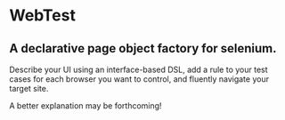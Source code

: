 WebTest
=======

A declarative page object factory for selenium.
-----------------------------------------------

Describe your UI using an interface-based DSL, add a rule to your
test cases for each browser you want to control, and fluently
navigate your target site.

A better explanation may be forthcoming!